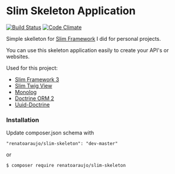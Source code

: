 # Slim Skeleton Application

[![Build Status](https://travis-ci.org/renatoaraujo/slim-skeleton.svg?branch=master)](https://travis-ci.org/renatoaraujo/slim-skeleton)
[![Code Climate](https://codeclimate.com/github/renatoaraujo/slim-skeleton/badges/gpa.svg)](https://codeclimate.com/github/renatoaraujo/slim-skeleton)

Simple skelleton for [Slim Framework](https://github.com/slimphp/Slim) I did for personal projects.

You can use this skeleton application easily to create your API's or websites.

Used for this project:
  - [Slim Framework 3](https://github.com/slimphp/Slim)
  - [Slim Twig View](https://github.com/slimphp/Twig-View)
  - [Monolog](https://github.com/Seldaek/monolog)
  - [Doctrine ORM 2](http://www.doctrine-project.org/projects/orm.html)
  - [Uuid-Doctrine](https://packagist.org/packages/ramsey/uuid-doctrine)

### Installation
Update composer.json schema with
```
"renatoaraujo/slim-skeleton": "dev-master"
```
or
```
$ composer require renatoaraujo/slim-skeleton
```

